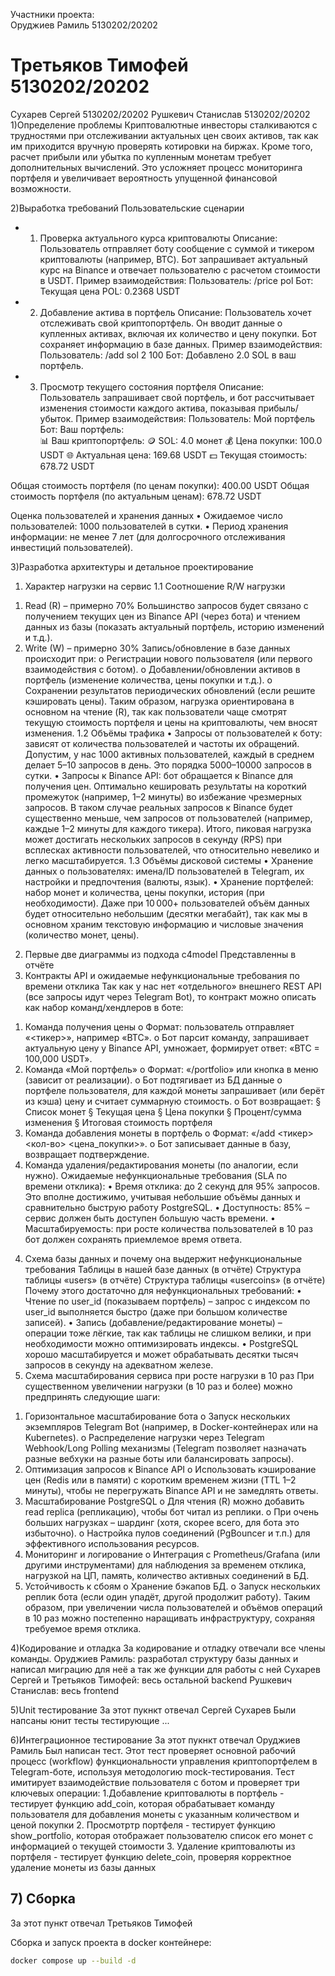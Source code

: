Участники проекта:      
Оруджиев Рамиль         5130202/20202
# Третьяков Тимофей       5130202/20202
Сухарев Сергей          5130202/20202
Рушкевич Станислав      5130202/20202
1)Определение проблемы
Криптовалютные инвесторы сталкиваются с трудностями при отслеживании актуальных цен своих активов, так как им приходится вручную проверять котировки на биржах. Кроме того, расчет прибыли или убытка по купленным монетам требует дополнительных вычислений. Это усложняет процесс мониторинга портфеля и увеличивает вероятность упущенной финансовой возможности.

2)Выработĸа требований
Пользовательские сценарии
- 1. Проверка актуального курса криптовалюты
Описание:
Пользователь отправляет боту сообщение с суммой и тикером криптовалюты (например, BTC). Бот запрашивает актуальный курс на Binance и отвечает пользователю с расчетом стоимости в USDT.
Пример взаимодействия:
Пользователь: /price pol
Бот: Текущая цена POL: 0.2368 USDT
- 2. Добавление актива в портфель
Описание:
Пользователь хочет отслеживать свой криптопортфель. Он вводит данные о купленных активах, включая их количество и цену покупки. Бот сохраняет информацию в базе данных.
Пример взаимодействия:
Пользователь: /add sol 2 100
Бот: Добавлено 2.0 SOL в ваш портфель.
- 3. Просмотр текущего состояния портфеля
Описание:
Пользователь запрашивает свой портфель, и бот рассчитывает изменения стоимости каждого актива, показывая прибыль/убыток.
Пример взаимодействия:
Пользователь: Мой портфель
Бот: Ваш портфель:  
📊 Ваш криптопортфель:
🪙 SOL: 4.0 монет
   💰 Цена покупки: 100.0 USDT
   🌐 Актуальная цена: 169.68 USDT
   💵 Текущая стоимость: 678.72 USDT

Общая стоимость портфеля (по ценам покупки): 400.00 USDT
Общая стоимость портфеля (по актуальным ценам): 678.72 USDT

Оценка пользователей и хранения данных
•	Ожидаемое число пользователей: 1000 пользователей в сутки.
•	Период хранения информации: не менее 7 лет (для долгосрочного отслеживания инвестиций пользователей).

3)Разработĸа архитеĸтуры и детальное проеĸтирование
1. Характер нагрузки на сервис 
1.1 Соотношение R/W нагрузки 
1) Read (R) – примерно 70% 
Большинство запросов будет связано с получением текущих цен из 
Binance API (через бота) и чтением данных из базы (показать 
актуальный портфель, историю изменений и т.д.). 
2) Write (W) – примерно 30% 
Запись/обновление в базе данных происходит при: 
o Регистрации нового пользователя (или первого взаимодействия с 
ботом). 
o Добавлении/обновлении активов в портфель (изменение 
количества, цены покупки и т.д.). 
o Сохранении результатов периодических обновлений (если 
решите кэшировать цены). 
Таким образом, нагрузка ориентирована в основном на чтение (R), так как 
пользователи чаще смотрят текущую стоимость портфеля и цены на 
криптовалюты, чем вносят изменения. 
1.2 Объёмы трафика 
• Запросы от пользователей к боту: зависят от количества 
пользователей и частоты их обращений. Допустим, у нас 1000 
активных пользователей, каждый в среднем делает 5–10 запросов в 
день. Это порядка 5000–10000 запросов в сутки. 
• Запросы к Binance API: бот обращается к Binance для получения цен. 
Оптимально кешировать результаты на короткий промежуток 
(например, 1–2 минуты) во избежание чрезмерных запросов. В таком 
случае реальных запросов к Binance будет существенно меньше, чем 
запросов от пользователей (например, каждые 1–2 минуты для каждого 
тикера). 
Итого, пиковая нагрузка может достигать нескольких запросов в секунду 
(RPS) при всплесках активности пользователей, что относительно невелико и 
легко масштабируется. 
1.3 Объёмы дисковой системы 
• Хранение данных о пользователях: имена/ID пользователей в 
Telegram, их настройки и предпочтения (валюты, язык). 
• Хранение портфелей: набор монет и количества, цены покупки, 
история (при необходимости). 
Даже при 10 000+ пользователей объём данных будет относительно 
небольшим (десятки мегабайт), так как мы в основном храним текстовую 
информацию и числовые значения (количество монет, цены).  
2. Первые две диаграммы из подхода c4model 
Представленны в отчёте
3. Контракты API и ожидаемые нефункциональные требования по 
времени отклика 
Так как у нас нет «отдельного» внешнего REST API (все запросы идут через 
Telegram Bot), то контракт можно описать как набор команд/хендлеров в 
боте: 
1) Команда получения цены 
o Формат: пользователь отправляет «<тикер>», 
например «BTC». 
o Бот парсит команду, запрашивает актуальную цену у Binance API, 
умножает, формирует ответ: 
«BTC = 100,000 USDT». 
2) Команда «Мой портфель» 
o Формат: «/portfolio» или кнопка в меню (зависит от реализации). 
o Бот подтягивает из БД данные о портфеле пользователя, для 
каждой монеты запрашивает (или берёт из кэша) цену и считает 
суммарную стоимость. 
o Бот возвращает: 
§ Список монет 
§ Текущая цена 
§ Цена покупки 
§ Процент/сумма изменения 
§ Итоговая стоимость портфеля 
3) Команда добавления монеты в портфель 
o Формат: «/add <тикер> <кол-во> <цена_покупки>». 
o Бот записывает данные в базу, возвращает подтверждение. 
4) Команда удаления/редактирования монеты (по аналогии, если 
нужно). 
Ожидаемые нефункциональные требования (SLA по времени отклика): 
• Время отклика: до 2 секунд для 95% запросов. 
Это вполне достижимо, учитывая небольшие объёмы данных и 
сравнительно быструю работу PostgreSQL. 
• Доступность: 85% – сервис должен быть доступен большую часть 
времени. 
• Масштабируемость: при росте количества пользователей в 10 раз бот 
должен сохранять приемлемое время ответа. 
4. Схема базы данных и почему она выдержит нефункциональные 
требования 
Таблицы в нашей базе данных (в отчёте)
Структура таблицы «users» (в отчёте)
Структура таблицы «usercoins» (в отчёте)
Почему этого достаточно для нефункциональных требований: 
• Чтение по user_id (показываем портфель) – запрос с индексом 
по user_id выполняется быстро (даже при большом количестве 
записей). 
• Запись (добавление/редактирование монеты) – операции тоже лёгкие, 
так как таблицы не слишком велики, и при необходимости можно 
оптимизировать индексы. 
• PostgreSQL хорошо масштабируется и может обрабатывать десятки 
тысяч запросов в секунду на адекватном железе.
5. Схема масштабирования сервиса при росте нагрузки в 10 раз 
При существенном увеличении нагрузки (в 10 раз и более) можно 
предпринять следующие шаги: 
1) Горизонтальное масштабирование бота 
o Запуск нескольких экземпляров Telegram Bot (например, в 
Docker-контейнерах или на Kubernetes). 
o Распределение нагрузки через Telegram Webhook/Long Polling 
механизмы (Telegram позволяет назначать разные вебхуки на 
разные боты или балансировать запросы). 
2) Оптимизация запросов к Binance API 
o Использовать кэширование цен (Redis или в памяти) с коротким 
временем жизни (TTL 1–2 минуты), чтобы не перегружать 
Binance API и не замедлять ответы. 
3) Масштабирование PostgreSQL 
o Для чтения (R) можно добавить read replica (репликацию), чтобы 
бот читал из реплики. 
o При очень больших нагрузках – шардинг (хотя, скорее всего, для 
бота это избыточно). 
o Настройка пулов соединений (PgBouncer и т.п.) для эффективного 
использования ресурсов. 
4) Мониторинг и логирование 
o Интеграция с Prometheus/Grafana (или другими инструментами) 
для наблюдения за временем отклика, нагрузкой на ЦП, память, 
количество активных соединений в БД. 
5) Устойчивость к сбоям 
o Хранение бэкапов БД. 
o Запуск нескольких реплик бота (если один упадёт, другой 
продолжит работу). 
Таким образом, при увеличении числа пользователей и объёмов операций в 
10 раз можно постепенно наращивать инфраструктуру, сохраняя требуемое 
время отклика.

4)Кодирование и отладĸа
За кодирование и отладку отвечали все члены команды.
Оруджиев Рамиль: разработал структуру базы данных и написал миграцию для неё а так же функции для работы с ней
Сухарев Сергей и Третьяков Тимофей: весь остальной backend
Рушкевич Станислав: весь frontend

5)Unit тестирование
За этот пукнкт отвечал Сергей Сухарев
Были напсаны юнит тесты тестирующие ...

6)Интеграционное тестирование
За этот пукнкт отвечал Оруджиев Рамиль
Был написан тест. Этот тест проверяет основной рабочий процесс (workflow) функциональности управления криптопортфелем в Telegram-боте, используя методологию mock-тестирования. Тест имитирует взаимодействие пользователя с ботом и проверяет три ключевых операции:
1.Добавление криптовалюты в портфель - тестирует функцию add_coin, которая обрабатывает команду пользователя для добавления монеты с указанным количеством и ценой покупки
2. Просмотртр портфеля - тестирует функцию show_portfolio, которая отображает пользователю список его монет с информацией о текущей стоимости
3. Удаление криптовалюты из портфеля - тестирует функцию delete_coin, проверяя корректное удаление монеты из базы данных

## 7) Сборка
За этот пункт отвечал Третьяков Тимофей

Сборка и запуск проекта в docker контейнере:
```bash
docker compose up --build -d
```
